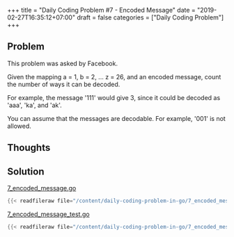 +++
title = "Daily Coding Problem #7 - Encoded Message"
date = "2019-02-27T16:35:12+07:00"
draft = false
categories = ["Daily Coding Problem"]
+++

## Problem

This problem was asked by Facebook.

Given the mapping a = 1, b = 2, ... z = 26, and an encoded message, count the number of ways it can be decoded.

For example, the message '111' would give 3, since it could be decoded as 'aaa', 'ka', and 'ak'.

You can assume that the messages are decodable. For example, '001' is not allowed.

## Thoughts

## Solution

[7_encoded_message.go](https://github.com/khoi/daily-coding-problem-in-go/blob/master/7_encoded_message.go)

```go
{{< readfileraw file="/content/daily-coding-problem-in-go/7_encoded_message.go" >}}
```

[7_encoded_message_test.go](https://github.com/khoi/daily-coding-problem-in-go/blob/master/7_encoded_message_test.go)

```go
{{< readfileraw file="/content/daily-coding-problem-in-go/7_encoded_message_test.go" >}}
```

